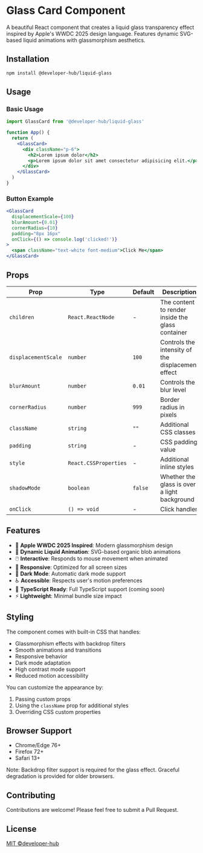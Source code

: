 # Glass Card Component

A beautiful React component that creates a liquid glass transparency effect inspired by Apple's WWDC 2025 design language. Features dynamic SVG-based liquid animations with glassmorphism aesthetics.

## Installation

```bash
npm install @developer-hub/liquid-glass
```

## Usage

### Basic Usage

```jsx
import GlassCard from '@developer-hub/liquid-glass'

function App() {
  return (
    <GlassCard>
      <div className="p-6">
        <h2>Lorem ipsum dolor</h2>
        <p>Lorem ipsum dolor sit amet consectetur adipisicing elit.</p>
      </div>
    </GlassCard>
  )
}
```

### Button Example

```jsx
<GlassCard
  displacementScale={100}
  blurAmount={0.01}
  cornerRadius={10}
  padding="8px 16px"
  onClick={() => console.log('clicked!')}
>
  <span className="text-white font-medium">Click Me</span>
</GlassCard>
```

## Props

| Prop | Type | Default | Description |
|------|------|---------|-------------|
| `children` | `React.ReactNode` | - | The content to render inside the glass container |
| `displacementScale` | `number` | `100` | Controls the intensity of the displacement effect |
| `blurAmount` | `number` | `0.01` | Controls the blur level |
| `cornerRadius` | `number` | `999` | Border radius in pixels |
| `className` | `string` | `""` | Additional CSS classes |
| `padding` | `string` | - | CSS padding value |
| `style` | `React.CSSProperties` | - | Additional inline styles |
| `shadowMode` | `boolean` | `false` | Whether the glass is over a light background |
| `onClick` | `() => void` | - | Click handler |

## Features

- 🎨 **Apple WWDC 2025 Inspired**: Modern glassmorphism design
- 🌊 **Dynamic Liquid Animation**: SVG-based organic blob animations
- 🖱️ **Interactive**: Responds to mouse movement when animated
- 📱 **Responsive**: Optimized for all screen sizes
- 🌙 **Dark Mode**: Automatic dark mode support
- ♿ **Accessible**: Respects user's motion preferences
- 🎯 **TypeScript Ready**: Full TypeScript support (coming soon)
- ⚡ **Lightweight**: Minimal bundle size impact

## Styling

The component comes with built-in CSS that handles:
- Glassmorphism effects with backdrop filters
- Smooth animations and transitions
- Responsive behavior
- Dark mode adaptation
- High contrast mode support
- Reduced motion accessibility

You can customize the appearance by:
1. Passing custom props
2. Using the `className` prop for additional styles
3. Overriding CSS custom properties

## Browser Support

- Chrome/Edge 76+
- Firefox 72+
- Safari 13+

Note: Backdrop filter support is required for the glass effect. Graceful degradation is provided for older browsers.

## Contributing

Contributions are welcome! Please feel free to submit a Pull Request.

## License

[MIT ©developer-hub](https://github.com/viraj-perera-dev/liquid-glass/blob/main/LICENSE)